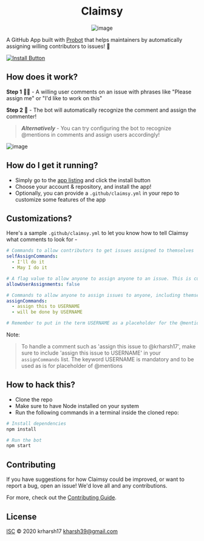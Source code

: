 <h1 align="center">Claimsy</h1>

<span style="display:block;text-align:center">![image](https://media1.tenor.com/images/72a9ce1fe0e4b94d46684ad710b27c13/tenor.gif)</span>

A GitHub App built with [Probot](https://github.com/probot/probot) that helps maintainers by automatically assigning willing contributors to issues! 🎉

[![Install Button](https://img.shields.io/badge/install-now-orange?style=for-the-badge)](https://github.com/apps/claimsy)

## How does it work?

**Step 1** 👨‍💻 - A willing user comments on an issue with phrases like "Please assign me" or "I'd like to work on this"

**Step 2** 🤖 - The bot will automatically recognize the comment and assign the commenter! 

> ***Alternatively*** - You can try configuring the bot to recognize @mentions in comments and assign users accordingly!


![image](https://media.tenor.com/images/618576ebcc4f6d2a12438624be77c54f/tenor.gif)

## How do I get it running?

- Simply go to the [app listing](https://github.com/apps/claimsy) and click the install button
- Choose your account & repository, and install the app!
- Optionally, you can provide a `.github/claimsy.yml` in your repo to customize some features of the app

## Customizations?

Here's a sample `.github/claimsy.yml` to let you know how to tell Claimsy what comments to look for - 

```yml
# Commands to allow contributors to get issues assigned to themselves
selfAssignCommands:
  - I'll do it
  - May I do it

# A flag value to allow anyone to assign anyone to an issue. This is currently experimental so use it at your own risk!
allowUserAssignments: false

# Commands to allow anyone to assign issues to anyone, including themselves
assignCommands:
  - assign this to USERNAME
  - will be done by USERNAME

# Remember to put in the term USERNAME as a placeholder for the @mentions that will be made in comments
```

Note:
> To handle a comment such as 'assign this issue to @krharsh17', make sure to include 'assign this issue to USERNAME' in your `assignCommands` list. The keyword USERNAME is mandatory and to be used as is for placeholder of @mentions


## How to hack this?

- Clone the repo
- Make sure to have Node installed on your system
- Run the following commands in a terminal inside the cloned repo:

```sh
# Install dependencies
npm install

# Run the bot
npm start
```

## Contributing

If you have suggestions for how Claimsy could be improved, or want to report a bug, open an issue! We'd love all and any contributions.

For more, check out the [Contributing Guide](CONTRIBUTING.md).

## License

[ISC](LICENSE) © 2020 krharsh17 <kharsh39@gmail.com>
